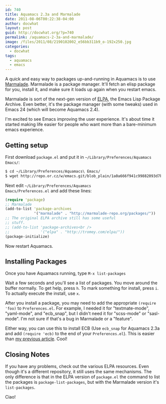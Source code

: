 ```yaml
---
id: 740
title: Aquamacs 2.3a and Marmalade
date: 2011-08-06T00:22:38-04:00
author: docwhat
layout: post
guid: http://docwhat.org/?p=740
permalink: /aquamacs-2-3a-and-marmalade/
image: /files/2011/08/2190102002_e56bb311b9_o-192x250.jpg
categories:
  - docwhat
tags:
  - aquamacs
  - emacs
---
```

A quick and easy way to packages up-and-running in Aquamacs is to use [Marmalade](http://marmalade-repo.org/).  Marmalade is a package manager.  It'll fetch an elisp package for you, install it, and make sure it loads up again when you restart emacs.

Marmalade is sort of the next-gen version of [ELPA](http://tromey.com/elpa/), the Emacs Lisp Package Archive.  Even better, it's the package manager (with some tweaks) used in Emacs 24 (which will become Aquamacs 2.4).

I'm excited to see Emacs improving the user experience. It's about time it started making life easier for people who want more than a bare-minimum emacs experience.

## Getting setup
First download `package.el` and put it in `~/Library/Preferences/Aquamacs Emacs/`:

``` bash
$ cd ~/Library/Preferences/Aquamacs\ Emacs/
$ wget http://repo.or.cz/w/emacs.git/blob_plain/1a0a666f941c99882093d7bd08ced15033bc3f0c:/lisp/emacs-lisp/package.el
```

Next edit <code>~/Library/Preferences/Aquamacs Emacs/Preferences.el</code> and add these lines:

``` clojure
(require 'package)
;; Marmalade
(add-to-list 'package-archives
             '("marmalade" . "http://marmalade-repo.org/packages/"))
;; The original ELPA archive still has some useful
;; stuff.
;; (add-to-list 'package-archives<br />
;;              '("elpa" . "http://tromey.com/elpa/"))
(package-initialize)
```

Now restart Aquamacs.

## Installing Packages

Once you have Aquamacs running, type `M-x list-packages`

Wait a few seconds and you'll see a list of packages. You move around the buffer normally. To get help, press `h`. To mark something for install, press `i`. To actually execute the install, use `x`.

After you install a package, you may need to add the appropriate `(require 'foo)` to `Preferences.el`.  For example, I needed it for "textmate-mode", "yaml-mode", and "ecb_snap", but I didn't need it for "scss-mode" or "sasl-mode".  I'm not sure if that's a bug in Marmalade or a "feature".

Either way, you can use this to install ECB (Use `ecb_snap` for Aquamacs 2.3a and add `(require 'ecb)` to the end of your `Preferences.el`). This is easier than [my previous article](http://docwhat.org/2010/08/cedet-ecb-for-aquamacs/). Cool!

## Closing Notes

If you have any problems, check out the various ELPA resources.  Even though it's a different repository, it still uses the same mechanisms.  The only difference is that in the ELPA version of `package.el` the command to list the packages is `package-list-packages`, but with the Marmalade version it's `list-packages`.

Ciao!